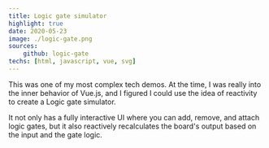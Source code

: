 ```yaml
---
title: Logic gate simulator
highlight: true
date: 2020-05-23
image: ./logic-gate.png
sources: 
    github: logic-gate
techs: [html, javascript, vue, svg]
---
```

This was one of my most complex tech demos. At the time, I was really into the inner behavior of Vue.js, and I figured I could use the idea of reactivity to create a Logic gate simulator.

It not only has a fully interactive UI where you can add, remove, and attach logic gates, but it also reactively recalculates the board's output based on the input and the gate logic.
